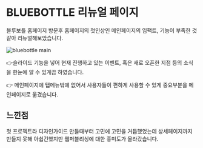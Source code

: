 # BLUEBOTTLE 리뉴얼 페이지

블루보틀 홈페이지 방문후 홈페이지의 첫인상인 메인페이지의 임팩트, 기능이 부족한 것같아 리뉴얼해보았습니다.

![bluebottle main](https://user-images.githubusercontent.com/114633528/215024074-8d259694-884c-4919-b1b8-8f5c7a521540.png)

:point_right:슬라이드 기능을 넣어 현재 진행하고 있는 이벤트, 혹은 새로 오픈한 지점 등의 소식을 한눈에 알 수 있게끔 하였습니다.

:point_right: 메인페이지에 탭메뉴밖에 없어서 사용자들이 편하게 사용할 수 있게 중요부분을 메인페이지로 옮겼습니다.

## 느낀점
첫 프로젝트라 디자인가이드 만들때부터 고민에 고민을 거듭했었는데 상세페이지까지 만들지 못해 아쉽긴했지만 웹퍼블리싱에 대한 흥미도가 올라갔습니다.
